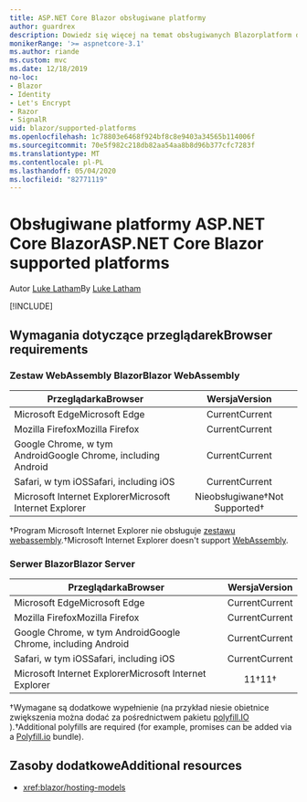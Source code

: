 ```yaml
---
title: ASP.NET Core Blazor obsługiwane platformy
author: guardrex
description: Dowiedz się więcej na temat obsługiwanych Blazorplatform dla ASP.NET Core.
monikerRange: '>= aspnetcore-3.1'
ms.author: riande
ms.custom: mvc
ms.date: 12/18/2019
no-loc:
- Blazor
- Identity
- Let's Encrypt
- Razor
- SignalR
uid: blazor/supported-platforms
ms.openlocfilehash: 1c78803e6468f924bf8c8e9403a34565b114006f
ms.sourcegitcommit: 70e5f982c218db82aa54aa8b8d96b377cfc7283f
ms.translationtype: MT
ms.contentlocale: pl-PL
ms.lasthandoff: 05/04/2020
ms.locfileid: "82771119"
---
```

# <a name="aspnet-core-blazor-supported-platforms"></a><span data-ttu-id="447d6-103">Obsługiwane platformy ASP.NET Core Blazor</span><span class="sxs-lookup"><span data-stu-id="447d6-103">ASP.NET Core Blazor supported platforms</span></span>

<span data-ttu-id="447d6-104">Autor [Luke Latham](https://github.com/guardrex)</span><span class="sxs-lookup"><span data-stu-id="447d6-104">By [Luke Latham](https://github.com/guardrex)</span></span>

[!INCLUDE[](~/includes/blazorwasm-preview-notice.md)]

## <a name="browser-requirements"></a><span data-ttu-id="447d6-105">Wymagania dotyczące przeglądarek</span><span class="sxs-lookup"><span data-stu-id="447d6-105">Browser requirements</span></span>

### <a name="blazor-webassembly"></a><span data-ttu-id="447d6-106">Zestaw WebAssembly Blazor</span><span class="sxs-lookup"><span data-stu-id="447d6-106">Blazor WebAssembly</span></span>

| <span data-ttu-id="447d6-107">Przeglądarka</span><span class="sxs-lookup"><span data-stu-id="447d6-107">Browser</span></span>                          | <span data-ttu-id="447d6-108">Wersja</span><span class="sxs-lookup"><span data-stu-id="447d6-108">Version</span></span>               |
| -------------------------------- | :-------------------: |
| <span data-ttu-id="447d6-109">Microsoft Edge</span><span class="sxs-lookup"><span data-stu-id="447d6-109">Microsoft Edge</span></span>                   | <span data-ttu-id="447d6-110">Current</span><span class="sxs-lookup"><span data-stu-id="447d6-110">Current</span></span>               |
| <span data-ttu-id="447d6-111">Mozilla Firefox</span><span class="sxs-lookup"><span data-stu-id="447d6-111">Mozilla Firefox</span></span>                  | <span data-ttu-id="447d6-112">Current</span><span class="sxs-lookup"><span data-stu-id="447d6-112">Current</span></span>               |
| <span data-ttu-id="447d6-113">Google Chrome, w tym Android</span><span class="sxs-lookup"><span data-stu-id="447d6-113">Google Chrome, including Android</span></span> | <span data-ttu-id="447d6-114">Current</span><span class="sxs-lookup"><span data-stu-id="447d6-114">Current</span></span>               |
| <span data-ttu-id="447d6-115">Safari, w tym iOS</span><span class="sxs-lookup"><span data-stu-id="447d6-115">Safari, including iOS</span></span>            | <span data-ttu-id="447d6-116">Current</span><span class="sxs-lookup"><span data-stu-id="447d6-116">Current</span></span>               |
| <span data-ttu-id="447d6-117">Microsoft Internet Explorer</span><span class="sxs-lookup"><span data-stu-id="447d6-117">Microsoft Internet Explorer</span></span>      | <span data-ttu-id="447d6-118">Nieobsługiwane&dagger;</span><span class="sxs-lookup"><span data-stu-id="447d6-118">Not Supported&dagger;</span></span> |

<span data-ttu-id="447d6-119">&dagger;Program Microsoft Internet Explorer nie obsługuje [zestawu webassembly](https://webassembly.org).</span><span class="sxs-lookup"><span data-stu-id="447d6-119">&dagger;Microsoft Internet Explorer doesn't support [WebAssembly](https://webassembly.org).</span></span>

### <a name="blazor-server"></a><span data-ttu-id="447d6-120">Serwer Blazor</span><span class="sxs-lookup"><span data-stu-id="447d6-120">Blazor Server</span></span>

| <span data-ttu-id="447d6-121">Przeglądarka</span><span class="sxs-lookup"><span data-stu-id="447d6-121">Browser</span></span>                          | <span data-ttu-id="447d6-122">Wersja</span><span class="sxs-lookup"><span data-stu-id="447d6-122">Version</span></span>    |
| -------------------------------- | :--------: |
| <span data-ttu-id="447d6-123">Microsoft Edge</span><span class="sxs-lookup"><span data-stu-id="447d6-123">Microsoft Edge</span></span>                   | <span data-ttu-id="447d6-124">Current</span><span class="sxs-lookup"><span data-stu-id="447d6-124">Current</span></span>    |
| <span data-ttu-id="447d6-125">Mozilla Firefox</span><span class="sxs-lookup"><span data-stu-id="447d6-125">Mozilla Firefox</span></span>                  | <span data-ttu-id="447d6-126">Current</span><span class="sxs-lookup"><span data-stu-id="447d6-126">Current</span></span>    |
| <span data-ttu-id="447d6-127">Google Chrome, w tym Android</span><span class="sxs-lookup"><span data-stu-id="447d6-127">Google Chrome, including Android</span></span> | <span data-ttu-id="447d6-128">Current</span><span class="sxs-lookup"><span data-stu-id="447d6-128">Current</span></span>    |
| <span data-ttu-id="447d6-129">Safari, w tym iOS</span><span class="sxs-lookup"><span data-stu-id="447d6-129">Safari, including iOS</span></span>            | <span data-ttu-id="447d6-130">Current</span><span class="sxs-lookup"><span data-stu-id="447d6-130">Current</span></span>    |
| <span data-ttu-id="447d6-131">Microsoft Internet Explorer</span><span class="sxs-lookup"><span data-stu-id="447d6-131">Microsoft Internet Explorer</span></span>      | <span data-ttu-id="447d6-132">11&dagger;</span><span class="sxs-lookup"><span data-stu-id="447d6-132">11&dagger;</span></span> |

<span data-ttu-id="447d6-133">&dagger;Wymagane są dodatkowe wypełnienie (na przykład niesie obietnice zwiększenia można dodać za pośrednictwem pakietu [polyfill.IO](https://polyfill.io/v3/) ).</span><span class="sxs-lookup"><span data-stu-id="447d6-133">&dagger;Additional polyfills are required (for example, promises can be added via a [Polyfill.io](https://polyfill.io/v3/) bundle).</span></span>

## <a name="additional-resources"></a><span data-ttu-id="447d6-134">Zasoby dodatkowe</span><span class="sxs-lookup"><span data-stu-id="447d6-134">Additional resources</span></span>

* <xref:blazor/hosting-models>
